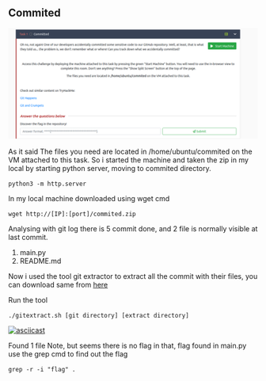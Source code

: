 ## Commited

![alt commited main page](./img/commited-main.png)

As it said The files you need are located in /home/ubuntu/commited on the VM attached to this task.
So i started the machine and taken the zip in my local by starting python server, moving to commited directory.
```
python3 -m http.server
```
In my local machine downloaded using wget cmd
```
wget http://[IP]:[port]/commited.zip
```
Analysing with git log there is 5 commit done, and 2 file is normally visible at last commit.
1. main.py
2. README.md

Now i used the tool git extractor to extract all the commit with their files, you can download same from [here](https://raw.githubusercontent.com/internetwache/GitTools/master/Extractor/extractor.sh)

Run the tool
```
./gitextract.sh [git directory] [extract directory]
```
[![asciicast](https://asciinema.org/a/RyfDy6Cuy5wv2DwKTKnZFW1ca.svg)](https://asciinema.org/a/RyfDy6Cuy5wv2DwKTKnZFW1ca)

Found 1 file Note, but seems there is no flag in that, flag found in main.py
use the grep cmd to find out the flag
```
grep -r -i "flag" .
```
